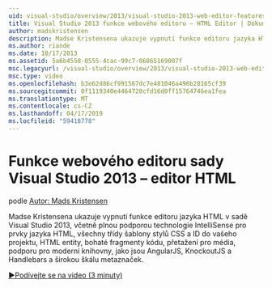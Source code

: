 ```yaml
---
uid: visual-studio/overview/2013/visual-studio-2013-web-editor-features-html-editor
title: Visual Studio 2013 funkce webového editoru – HTML Editor | Dokumentace Microsoftu
author: madskristensen
description: Madse Kristensena ukazuje vypnutí funkce editoru jazyka HTML v sadě Visual Studio 2013, včetně plnou podporou technologie IntelliSense pro prvky jazyka HTML, všechny třídy šablony stylů CSS a ID ve vašem projektu...
ms.author: riande
ms.date: 10/17/2013
ms.assetid: 5a6b4558-0555-4cac-99c7-06865169007f
msc.legacyurl: /visual-studio/overview/2013/visual-studio-2013-web-editor-features-html-editor
msc.type: video
ms.openlocfilehash: b3e62d86cf991567dc7e481046a496b28165cf39
ms.sourcegitcommit: 0f1119340e4464720cfd16d0ff15764746ea1fea
ms.translationtype: MT
ms.contentlocale: cs-CZ
ms.lasthandoff: 04/17/2019
ms.locfileid: "59418778"
---
```

# <a name="visual-studio-2013-web-editor-features---html-editor"></a>Funkce webového editoru sady Visual Studio 2013 – editor HTML

podle [Autor: Mads Kristensen](https://github.com/madskristensen)

Madse Kristensena ukazuje vypnutí funkce editoru jazyka HTML v sadě Visual Studio 2013, včetně plnou podporou technologie IntelliSense pro prvky jazyka HTML, všechny třídy šablony stylů CSS a ID do vašeho projektu, HTML entity, bohaté fragmenty kódu, přetažení pro média, podporu pro moderní knihovny, jako jsou AngularJS, KnockoutJS a Handlebars a širokou škálu metaznaček.

[&#9654;Podívejte se na video (3 minuty)](https://channel9.msdn.com/Blogs/ASP-NET-Site-Videos/visual-studio-2013-web-editor-features-html-editor)
